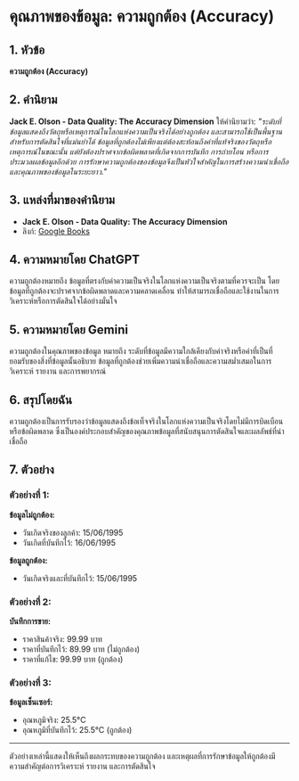
# คุณภาพของข้อมูล: ความถูกต้อง (Accuracy)

## 1. หัวข้อ

**ความถูกต้อง (Accuracy)**

## 2. คำนิยาม 

**Jack E. Olson - Data Quality: The Accuracy Dimension** ให้คำนิยามว่า:
*"ระดับที่ข้อมูลแสดงถึงวัตถุหรือเหตุการณ์ในโลกแห่งความเป็นจริงได้อย่างถูกต้อง และสามารถใช้เป็นพื้นฐานสำหรับการตัดสินใจที่แม่นยำได้ ข้อมูลที่ถูกต้องไม่เพียงแต่ต้องสะท้อนถึงค่าที่แท้จริงของวัตถุหรือเหตุการณ์ในขณะนั้น แต่ยังต้องปราศจากข้อผิดพลาดที่เกิดจากการบันทึก การถ่ายโอน หรือการประมวลผลข้อมูลอีกด้วย การรักษาความถูกต้องของข้อมูลจึงเป็นหัวใจสำคัญในการสร้างความน่าเชื่อถือและคุณภาพของข้อมูลในระยะยาว."*

## 3. แหล่งที่มาของคำนิยาม

- **Jack E. Olson - Data Quality: The Accuracy Dimension**
- ลิงก์: [Google Books](https://books.google.co.th/books?hl=th\&lr=\&id=x8ahL57VOtcC\&oi=fnd\&pg=PP1\&dq=Data+Quality+Management+accuracy\&ots=p-RtmmU-F1\&sig=u9ssA5VVOEX1jtw2tx1X8RJM87Y\&redir_esc=y#v=onepage\&q=Data%20Quality%20Management%20accuracy\&f=false)

## 4. ความหมายโดย ChatGPT

ความถูกต้องหมายถึง ข้อมูลที่ตรงกับค่าความเป็นจริงในโลกแห่งความเป็นจริงตามที่ควรจะเป็น โดยข้อมูลที่ถูกต้องจะปราศจากข้อผิดพลาดและความคลาดเคลื่อน ทำให้สามารถเชื่อถือและใช้งานในการวิเคราะห์หรือการตัดสินใจได้อย่างมั่นใจ

## 5. ความหมายโดย Gemini

ความถูกต้องในคุณภาพของข้อมูล หมายถึง ระดับที่ข้อมูลมีความใกล้เคียงกับค่าจริงหรือค่าที่เป็นที่ยอมรับของสิ่งที่ข้อมูลนั้นอธิบาย ข้อมูลที่ถูกต้องช่วยเพิ่มความน่าเชื่อถือและความสม่ำเสมอในการวิเคราะห์ รายงาน และการพยากรณ์

## 6. สรุปโดยฉัน

ความถูกต้องเป็นการรับรองว่าข้อมูลแสดงถึงข้อเท็จจริงในโลกแห่งความเป็นจริงโดยไม่มีการบิดเบือนหรือข้อผิดพลาด ซึ่งเป็นองค์ประกอบสำคัญของคุณภาพข้อมูลที่สนับสนุนการตัดสินใจและผลลัพธ์ที่น่าเชื่อถือ

## 7. ตัวอย่าง

### ตัวอย่างที่ 1:

**ข้อมูลไม่ถูกต้อง:**

- วันเกิดจริงของลูกค้า: 15/06/1995
- วันเกิดที่บันทึกไว้: 16/06/1995

**ข้อมูลถูกต้อง:**

- วันเกิดจริงและที่บันทึกไว้: 15/06/1995

### ตัวอย่างที่ 2:

**บันทึกการขาย:**

- ราคาสินค้าจริง: 99.99 บาท
- ราคาที่บันทึกไว้: 89.99 บาท (ไม่ถูกต้อง)
- ราคาที่แก้ไข: 99.99 บาท (ถูกต้อง)

### ตัวอย่างที่ 3:

**ข้อมูลเซ็นเซอร์:**

- อุณหภูมิจริง: 25.5°C
- อุณหภูมิที่บันทึกไว้: 25.5°C (ถูกต้อง)

---

ตัวอย่างเหล่านี้แสดงให้เห็นถึงผลกระทบของความถูกต้อง และเหตุผลที่การรักษาข้อมูลให้ถูกต้องมีความสำคัญต่อการวิเคราะห์ รายงาน และการตัดสินใจ
